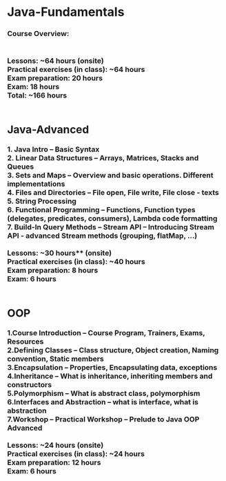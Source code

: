 # Java-Fundamentals
<h3>Course Overview:<h3><br>
Lessons: <b>~64</b> hours (onsite)<br>
Practical exercises (in class): <b>~64</b> hours<br>
Exam preparation: <b>20</b> hours<br>
Exam: <b>18</b> hours<br>
Total: <b>~166<b> hours<br>
<br>
<h2>Java-Advanced</h2>
1. Java Intro – Basic Syntax<br>
2. Linear Data Structures – Arrays, Matrices, Stacks and Queues<br>
3. Sets and Maps – Overview and basic operations. Different implementations<br>
4. Files and Directories – File open, File write, File close - texts<br>
5. String Processing<br>
6. Functional Programming – Functions, Function types (delegates, predicates, consumers), Lambda code formatting<br>
7. Build-In Query Methods – Stream API – Introducing Stream API - advanced Stream methods (grouping, flatMap, ...)<br>
<br>
Lessons: <b>~30</b> hours** (onsite)<br>
Practical exercises (in class): <b>~40</b> hours<br>
Exam preparation: <b>8</b> hours<br>
Exam: <b>6</b> hours<br>
<br>
<h2>OOP</h2>
1.Course Introduction – Course Program, Trainers, Exams, Resources<br>
2.Defining Classes – Class structure, Object creation, Naming convention, Static members<br>
3.Encapsulation – Properties, Encapsulating data, exceptions<br>
4.Inheritance – What is inheritance, inheriting members and constructors<br>
5.Polymorphism – What is abstract class, polymorphism<br>
6.Interfaces and Abstraction – what is interface, what is abstraction<br>
7.Workshop – Practical Workshop – Prelude to Java OOP Advanced<br>
<br>
Lessons: <b>~24</b> hours (onsite)<br>
Practical exercises (in class): <b>~24</b> hours<br>
Exam preparation: <b>12</b> hours<br>
Exam: <b>6</b> hours<br>
